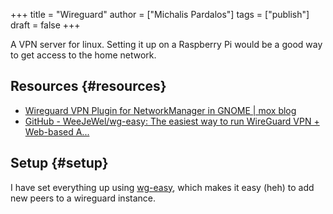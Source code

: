 +++
title = "Wireguard"
author = ["Michalis Pardalos"]
tags = ["publish"]
draft = false
+++

A VPN server for linux. Setting it up on a Raspberry Pi would be a good way to get access to the home network.


## Resources {#resources}

-   [Wireguard VPN Plugin for NetworkManager in GNOME | mox blog](https://mox.sh/sysadmin/wireguard-networkmanager-gnome/)
-   [GitHub - WeeJeWel/wg-easy: The easiest way to run WireGuard VPN + Web-based A...](https://github.com/WeeJeWel/wg-easy/)


## Setup {#setup}

I have set everything up using [wg-easy](https://github.com/WeeJeWel/wg-easy/), which makes it easy (heh) to add new peers to a wireguard instance.
